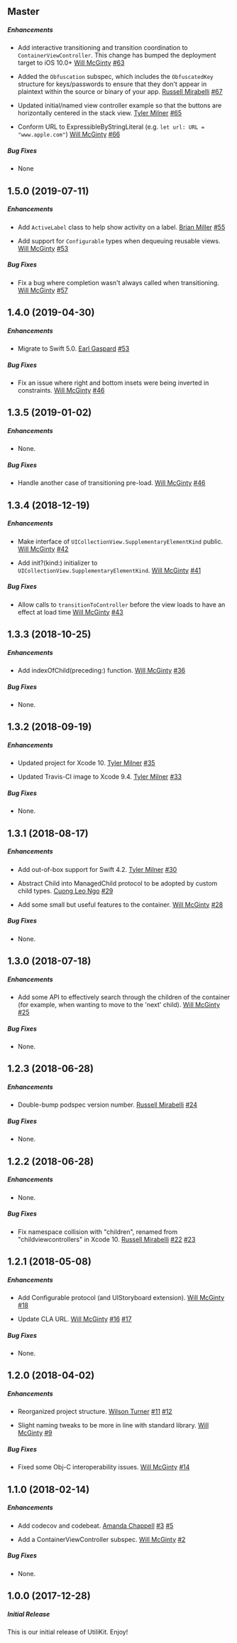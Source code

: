 ## Master

##### Enhancements

* Add interactive transitioning and transition coordination to `ContainerViewController`. This change has bumped the deployment target to iOS 10.0+
[Will McGinty](https://github.com/willmcginty)
[#63](https://github.com/BottleRocketStudios/iOS-UtiliKit/pull/63)

* Added the `Obfuscation` subspec, which includes the `ObfuscatedKey` structure for keys/passwords to ensure that 
they don't appear in plaintext within the source or binary of your app.
[Russell Mirabelli](https://github.com/rmirabelli)
[#67](https://github.com/BottleRocketStudios/iOS-UtiliKit/pull/67)

* Updated initial/named view controller example so that the buttons are horizontally centered in the stack view.
[Tyler Milner](https://github.com/tylermilner)
[#65](https://github.com/BottleRocketStudios/iOS-UtiliKit/pull/65)

* Conform URL to ExpressibleByStringLiteral (e.g. `let url: URL = "www.apple.com"`)
[Will McGinty](https://github.com/willmcginty)
[#66](https://github.com/BottleRocketStudios/iOS-UtiliKit/pull/66)

##### Bug Fixes

* None


## 1.5.0 (2019-07-11)

##### Enhancements

* Add `ActiveLabel` class to help show activity on a label.
[Brian Miller](https://github.com/JobsIsMyHomeboy)
[#55](https://github.com/BottleRocketStudios/iOS-UtiliKit/pull/55)

* Add support for `Configurable` types when dequeuing reusable views.
[Will McGinty](https://github.com/willmcginty)
[#53](https://github.com/BottleRocketStudios/iOS-UtiliKit/pull/58)

##### Bug Fixes

* Fix a bug where completion wasn't always called when transitioning.
[Will McGinty](https://github.com/willmcginty)
[#57](https://github.com/BottleRocketStudios/iOS-UtiliKit/pull/57)


## 1.4.0 (2019-04-30)

##### Enhancements

* Migrate to Swift 5.0.
[Earl Gaspard](https://github.com/earlgaspard)
[#53](https://github.com/BottleRocketStudios/iOS-UtiliKit/pull/53)

##### Bug Fixes

* Fix an issue where right and bottom insets were being inverted in constraints.
[Will McGinty](https://github.com/willmcginty)
[#46](https://github.com/BottleRocketStudios/iOS-UtiliKit/pull/50)


## 1.3.5 (2019-01-02)

##### Enhancements

* None.

##### Bug Fixes

* Handle another case of transitioning pre-load.
[Will McGinty](https://github.com/willmcginty)
[#46](https://github.com/BottleRocketStudios/iOS-UtiliKit/pull/46)


## 1.3.4 (2018-12-19)

##### Enhancements

* Make interface of `UICollectionView.SupplementaryElementKind` public.
[Will McGinty](https://github.com/willmcginty)
[#42](https://github.com/BottleRocketStudios/iOS-UtiliKit/pull/42)

* Add init?(kind:) initializer to `UICollectionView.SupplementaryElementKind`.
[Will McGinty](https://github.com/willmcginty)
[#41](https://github.com/BottleRocketStudios/iOS-UtiliKit/pull/41)

##### Bug Fixes

* Allow calls to `transitionToController` before the view loads to have an effect at load time
[Will McGinty](https://github.com/willmcginty)
[#43](https://github.com/BottleRocketStudios/iOS-UtiliKit/pull/43)


## 1.3.3 (2018-10-25)

##### Enhancements

* Add indexOfChild(preceding:) function.
[Will McGinty](https://github.com/willmcginty)
[#36](https://github.com/BottleRocketStudios/iOS-UtiliKit/pull/36)

##### Bug Fixes

* None.


## 1.3.2 (2018-09-19)

##### Enhancements

* Updated project for Xcode 10.
  [Tyler Milner](https://github.com/tylermilner)
  [#35](https://github.com/BottleRocketStudios/iOS-UtiliKit/pull/35)

* Updated Travis-CI image to Xcode 9.4.
  [Tyler Milner](https://github.com/tylermilner)
  [#33](https://github.com/BottleRocketStudios/iOS-UtiliKit/pull/33)

##### Bug Fixes

* None.


## 1.3.1 (2018-08-17)

##### Enhancements

* Add out-of-box support for Swift 4.2.
  [Tyler Milner](https://github.com/tylermilner)
  [#30](https://github.com/BottleRocketStudios/iOS-UtiliKit/pull/30)

* Abstract Child into ManagedChild protocol to be adopted by custom child types.
  [Cuong Leo Ngo](https://github.com/ngocholo)
  [#29](https://github.com/BottleRocketStudios/iOS-UtiliKit/pull/29)

* Add some small but useful features to the container.
  [Will McGinty](https://github.com/wmcginty)
  [#28](https://github.com/BottleRocketStudios/iOS-UtiliKit/pull/28)

##### Bug Fixes

* None.


## 1.3.0 (2018-07-18)

##### Enhancements

* Add some API to effectively search through the children of the container (for example, when wanting to move to the 'next' child).
  [Will McGinty](https://github.com/wmcginty)
  [#25](https://github.com/BottleRocketStudios/iOS-UtiliKit/pull/25)

##### Bug Fixes

* None.


## 1.2.3 (2018-06-28)

##### Enhancements

* Double-bump podspec version number.
  [Russell Mirabelli](https://github.com/rmirabelli)
  [#24](https://github.com/BottleRocketStudios/iOS-UtiliKit/pull/24)

##### Bug Fixes

* None.


## 1.2.2 (2018-06-28)

##### Enhancements

* None.

##### Bug Fixes

* Fix namespace collision with "children", renamed from "childviewcontrollers" in Xcode 10.
  [Russell Mirabelli](https://github.com/rmirabelli)
  [#22](https://github.com/BottleRocketStudios/iOS-UtiliKit/issues/22)
  [#23](https://github.com/BottleRocketStudios/iOS-UtiliKit/pull/23)


## 1.2.1 (2018-05-08)

##### Enhancements

* Add Configurable protocol (and UIStoryboard extension).
  [Will McGinty](https://github.com/wmcginty)
  [#18](https://github.com/BottleRocketStudios/iOS-UtiliKit/pull/18)

* Update CLA URL.
  [Will McGinty](https://github.com/wmcginty)
  [#16](https://github.com/BottleRocketStudios/iOS-UtiliKit/issues/16)
  [#17](https://github.com/BottleRocketStudios/iOS-UtiliKit/pull/17)

##### Bug Fixes

* None.


## 1.2.0 (2018-04-02)

##### Enhancements

* Reorganized project structure.
  [Wilson Turner](https://github.com/WSTurner)
  [#11](https://github.com/BottleRocketStudios/iOS-UtiliKit/pull/11)
  [#12](https://github.com/BottleRocketStudios/iOS-UtiliKit/pull/12)

* Slight naming tweaks to be more in line with standard library.
  [Will McGinty](https://github.com/wmcginty)
  [#9](https://github.com/BottleRocketStudios/iOS-UtiliKit/pull/9)

##### Bug Fixes

* Fixed some Obj-C interoperability issues.
  [Will McGinty](https://github.com/wmcginty)
  [#14](https://github.com/BottleRocketStudios/iOS-UtiliKit/pull/14)


## 1.1.0 (2018-02-14)

##### Enhancements

* Add codecov and codebeat.
  [Amanda Chappell](https://github.com/achappell)
  [#3](https://github.com/BottleRocketStudios/iOS-UtiliKit/issues/3)
  [#5](https://github.com/BottleRocketStudios/iOS-UtiliKit/pull/5)

* Add a ContainerViewController subspec.
  [Will McGinty](https://github.com/wmcginty)
  [#2](https://github.com/BottleRocketStudios/iOS-UtiliKit/pull/2)

##### Bug Fixes

* None.


## 1.0.0 (2017-12-28)

##### Initial Release

This is our initial release of UtiliKit. Enjoy!
